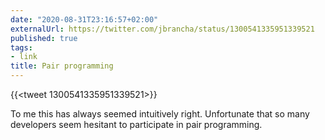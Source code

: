 ```yaml
---
date: "2020-08-31T23:16:57+02:00"
externalUrl: https://twitter.com/jbrancha/status/1300541335951339521
published: true
tags:
- link
title: Pair programming
---
```

{{<tweet 1300541335951339521>}}

To me this has always seemed intuitively right. Unfortunate that so many developers seem hesitant to participate in pair programming. 

